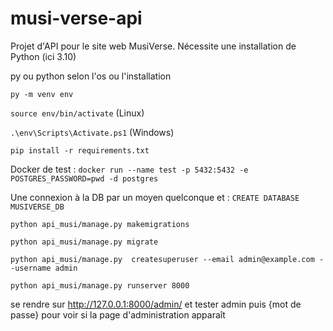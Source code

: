 # musi-verse-api
Projet d'API pour le site web MusiVerse.
Nécessite une installation de Python (ici 3.10)

py ou python selon l'os ou l'installation

`py -m venv env `

`source env/bin/activate` (Linux)

`.\env\Scripts\Activate.ps1` (Windows)

`pip install -r requirements.txt`

Docker de test :
`docker run --name test -p 5432:5432 -e POSTGRES_PASSWORD=pwd -d postgres`

Une connexion à la DB par un moyen quelconque et : 
`CREATE DATABASE MUSIVERSE_DB`


`python api_musi/manage.py makemigrations`

`python api_musi/manage.py migrate`

`python api_musi/manage.py  createsuperuser --email admin@example.com --username admin`

`python api_musi/manage.py runserver 8000`

se rendre sur http://127.0.0.1:8000/admin/ et tester admin puis {mot de passe} pour voir si la page d'administration apparaît

